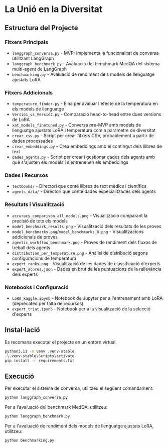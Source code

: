 # La Unió en la Diversitat

## Estructura del Projecte

### Fitxers Principals
- `langgraph_conversa.py` - MVP: Implementa la funcionalitat de conversa utilitzant LangGraph
- `langgraph_benchmark.py` - Avaluació del benchmark MedQA del sistema multi-agent de LangGraph
- `benchmarking.py` - Avaluació de rendiment dels models de llenguatge ajustats LoRA

### Fitxers Addicionals
- `temperature_finder.py` - Eina per avaluar l'efecte de la temperatura en els models de llenguatge
- `Versió1_vs_Versió2.py` - Comparació head-to-head entre dues versions de LoRA
- `xat_models_finetuned.py` - Conversa pre-MVP amb models de llenguatge ajustats LoRA i temperatura com a paràmetre de diversitat
- `crear_csv.py` - Script per crear fitxers CSV, probablement a partir de dades processades
- `crear_embeddings.py` - Crea embeddings amb el contingut dels llibres de text
- `dades_agents.py` - Script per crear i gestionar dades dels agents amb què s'ajusten els models i s'entrenenen els embeddings

### Dades i Recursos

- `textbooks/` - Directori que conté llibres de text mèdics i científics
- `agents_data/` - Directori que conté dades especialitzades dels agents

### Resultats i Visualització

- `accuracy_comparison_all_models.png` - Visualització comparant la precisió de tots els models
- `model_benchmark_results.png` - Visualització dels resultats de les proves
- `model_benchmarks.png`/`model_benchmarks_0.png` - Visualitzacions addicionals de proves
- `agentic_workflow_benchmark.png` - Proves de rendiment dels fluxos de treball dels agents
- `distribution_per_temperature.png` - Anàlisi de distribució segons configuracions de temperatura
- `expert_ranks.png` - Visualització de les dades de classificació d'experts
- `expert_scores.json` - Dades en brut de les puntuacions de la rellevància dels experts

### Notebooks i Configuració

- `LoRA_kaggle.ipynb` - Notebook de Jupyter per a l'entrenament amb LoRA (deprecated per falta de recursos)
- `expert_triat.ipynb` - Notebook per a la visualització de la selecció d'experts

## Instal·lació
Es recomana executar el projecte en un entorn virtual. 
```bash
python3.11 -m venv .venv-stable
.\.venv-stable\Scripts\activate
pip install -r requirements.txt
```
## Execució
Per executar el sistema de conversa, utilitzeu el següent comandament:
```bash
python langgraph_conversa.py
```
Per a l'avaluació del benchmark MedQA, utilitzeu:
```bash
python langgraph_benchmark.py
```
Per a l'avaluació de rendiment dels models de llenguatge ajustats LoRA, utilitzeu:
```bash
python benchmarking.py
```
